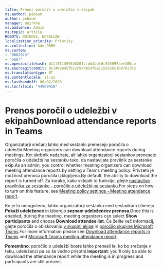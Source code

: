 ```yaml
---
title: Prenos poročil o udeležbi v ekipah
ms.author: pebaum
author: pebaum
manager: mnirkhe
ms.audience: Admin
ms.topic: article
ROBOTS: NOINDEX, NOFOLLOW
localization_priority: Priority
ms.collection: Adm_O365
ms.custom:
- "9002973"
- "5687"
ms.openlocfilehash: d11f8114595b8201cfdd1bdf6c925097aee185cb
ms.sourcegitcommit: dc149ab45fbc2c974b54fb81156d2bc1b07017bb
ms.translationtype: MT
ms.contentlocale: sl-SI
ms.lasthandoff: 06/02/2020
ms.locfileid: "44569416"
---
```

# <a name="download-attendance-reports-in-teams"></a><span data-ttu-id="20600-102">Prenos poročil o udeležbi v ekipah</span><span class="sxs-lookup"><span data-stu-id="20600-102">Download attendance reports in Teams</span></span>

<span data-ttu-id="20600-103">Organizatorji srečanj lahko med sestanki prenesejo poročila o udeležbi.</span><span class="sxs-lookup"><span data-stu-id="20600-103">Meeting organizers can download attendance reports during meetings.</span></span> <span data-ttu-id="20600-104">Kot skrbnik nadzirate, ali lahko organizatorji sestankov prenesejo poročila o udeležbi na sestanku tako, da nastavljate pravilnik za sestanke ekip.</span><span class="sxs-lookup"><span data-stu-id="20600-104">As an admin, you control whether meeting organizers can download meeting attendance reports by setting a Teams meeting policy.</span></span> <span data-ttu-id="20600-105">Privzeto je možnost prenosa poročila izklopljena.</span><span class="sxs-lookup"><span data-stu-id="20600-105">By default, the ability to download the report is turned off.</span></span> <span data-ttu-id="20600-106">Za korake, kako vklopiti to funkcijo, glejte [nastavitve pravilnika za sestanke – poročilo o udeležbi na sestanku](https://docs.microsoft.com/microsoftteams/meeting-policies-in-teams#meeting-policy-settings---meeting-attendance-report).</span><span class="sxs-lookup"><span data-stu-id="20600-106">For steps on how to turn on this feature, see  [Meeting policy settings - Meeting attendance report](https://docs.microsoft.com/microsoftteams/meeting-policies-in-teams#meeting-policy-settings---meeting-attendance-report).</span></span>

<span data-ttu-id="20600-107">Ko je to omogočeno, lahko organizatorji sestanka med sestankom izberejo **Pokaži udeležence** in izberejo **seznam udeležencev prenosa**.</span><span class="sxs-lookup"><span data-stu-id="20600-107">Once this is enabled, during the meeting, meeting organizers can select  **Show participants**  and choose  **Download attendee list**.</span></span> <span data-ttu-id="20600-108">Če želite več informacij, glejte poročila o obiskovanju [v skupini ekipe](https://support.office.com/article/download-attendance-reports-in-teams-ae7cf170-530c-47d3-84c1-3aedac74d310) in [poročilo skupine Microsoft Teams](https://docs.microsoft.com/microsoftteams/teams-analytics-and-reports/meeting-attendance-report).</span><span class="sxs-lookup"><span data-stu-id="20600-108">For more information please see [Download attendance reports in Teams](https://support.office.com/article/download-attendance-reports-in-teams-ae7cf170-530c-47d3-84c1-3aedac74d310) and [Microsoft Teams meeting attendance report](https://docs.microsoft.com/microsoftteams/teams-analytics-and-reports/meeting-attendance-report).</span></span>

<span data-ttu-id="20600-109">**Pomembno**: poročilo o udeležbi boste lahko prenesli le, ko bo srečanje v teku, udeleženci pa so še vedno prisotni.</span><span class="sxs-lookup"><span data-stu-id="20600-109">**Important**: you'll only be able to download the attendance report while the meeting is in progress and participants are still present.</span></span>